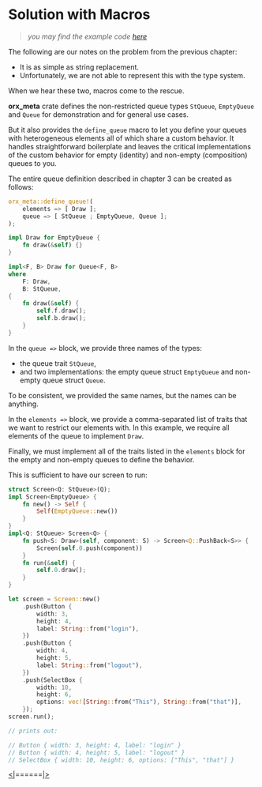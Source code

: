 # Solution with Macros

> *you may find the example code [here](https://github.com/orxfun/orx-meta/blob/main/examples/5_solution_with_macros.rs)*

The following are our notes on the problem from the previous chapter:

* It is as simple as string replacement.
* Unfortunately, we are not able to represent this with the type system.

When we hear these two, macros come to the rescue.

**orx_meta** crate defines the non-restricted queue types `StQueue`, `EmptyQueue` and `Queue` for demonstration and for general use cases.

But it also provides the `define_queue` macro to let you define your queues with heterogeneous elements all of which share a custom behavior. It handles straightforward boilerplate and leaves the critical implementations of the custom behavior for empty (identity) and non-empty (composition) queues to you.

The entire queue definition described in chapter 3 can be created as follows:

```rust
orx_meta::define_queue!(
    elements => [ Draw ];
    queue => [ StQueue ; EmptyQueue, Queue ];
);

impl Draw for EmptyQueue {
    fn draw(&self) {}
}

impl<F, B> Draw for Queue<F, B>
where
    F: Draw,
    B: StQueue,
{
    fn draw(&self) {
        self.f.draw();
        self.b.draw();
    }
}
```

In the `queue =>` block, we provide three names of the types:
* the queue trait `StQueue`,
* and two implementations: the empty queue struct `EmptyQueue` and non-empty queue struct `Queue`.

To be consistent, we provided the same names, but the names can be anything.

In the `elements =>` block, we provide a comma-separated list of traits that we want to restrict our elements with. In this example, we require all elements of the queue to implement `Draw`.

Finally, we must implement all of the traits listed in the `elements` block for the empty and non-empty queues to define the behavior.

This is sufficient to have our screen to run:

```rust
struct Screen<Q: StQueue>(Q);
impl Screen<EmptyQueue> {
    fn new() -> Self {
        Self(EmptyQueue::new())
    }
}
impl<Q: StQueue> Screen<Q> {
    fn push<S: Draw>(self, component: S) -> Screen<Q::PushBack<S>> {
        Screen(self.0.push(component))
    }
    fn run(&self) {
        self.0.draw();
    }
}

let screen = Screen::new()
    .push(Button {
        width: 3,
        height: 4,
        label: String::from("login"),
    })
    .push(Button {
        width: 4,
        height: 5,
        label: String::from("logout"),
    })
    .push(SelectBox {
        width: 10,
        height: 6,
        options: vec![String::from("This"), String::from("that")],
    });
screen.run();

// prints out:

// Button { width: 3, height: 4, label: "login" }
// Button { width: 4, height: 5, label: "logout" }
// SelectBox { width: 10, height: 6, options: ["This", "that"] }
```

[<|](https://github.com/orxfun/orx-meta/blob/main/docs/4_problem_with_type_system.rs)======[|>](https://github.com/orxfun/orx-meta/blob/main/docs/6_summary.rs)
